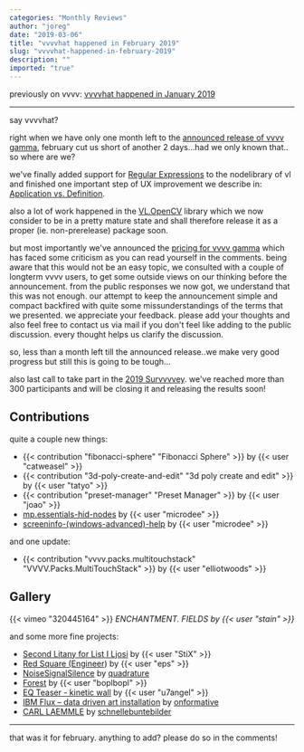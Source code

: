```yaml
---
categories: "Monthly Reviews"
author: "joreg"
date: "2019-03-06"
title: "vvvvhat happened in February 2019"
slug: "vvvvhat-happened-in-february-2019"
description: ""
imported: "true"
---
```



previously on vvvv: [vvvvhat happened in January 2019](/blog/2019/vvvvhat-happened-in-january-2019)

---

say vvvvhat?

right when we have only one month left to the [announced release of vvvv gamma](/blog/2018/the-road-to-gamma), february cut us short of another 2 days...had we only known that.. so where are we?

we've finally added support for [Regular Expressions](/blog/2019/vl-regular-expressions) to the nodelibrary of vl and finished one important step of UX improvement we describe in: [Application vs. Definition](/blog/2019/vl-the-application-side-of-things).

also a lot of work happened in the [VL.OpenCV](/blog/2018/the-road-to-gamma) library which we now consider to be in a pretty mature state and shall therefore release it as a proper (ie. non-prerelease) package soon. 

but most importantly we've announced the [pricing for vvvv gamma](/blog/2019/vvvv-gamma-licensing) which has faced some criticism as you can read yourself in the comments. being aware that this would not be an easy topic, we consulted with a couple of longterm vvvv users, to get some outside views on our thinking before the announcement. from the public responses we now got, we understand that this was not enough. our attempt to keep the announcement simple and compact backfired with quite some missunderstandings of the terms that we presented. we appreciate your feedback. please add your thoughts and also feel free to contact us via mail if you don't feel like adding to the public discussion. every thought helps us clarify the discussion.

so, less than a month left till the announced release..we make very good progress but still this is going to be tough...

also last call to take part in the [2019 Survvvvey](https://goo.gl/forms/g3t6gwSwUfZwMOyd2). we've reached more than 300 participants and will be closing it and releasing the results soon!

## Contributions
<!--{SPLIT()}-->
quite a couple new things:
* {{< contribution "fibonacci-sphere" "Fibonacci Sphere" >}} by {{< user "catweasel" >}}
* {{< contribution "3d-poly-create-and-edit" "3d poly create and edit" >}} by {{< user "tatyo" >}}
* {{< contribution "preset-manager" "Preset Manager" >}} by {{< user "joao" >}}
* [mp.essentials-hid-nodes](/blog/mp.essentials-hid-nodes) by {{< user "microdee" >}}
* [screeninfo-(windows-advanced)-help](/blog/screeninfo-(windows-advanced)-help) by {{< user "microdee" >}}
<!--~~~-->
and one update:
* {{< contribution "vvvv.packs.multitouchstack" "VVVV.Packs.MultiTouchStack" >}} by {{< user "elliotwoods" >}}
<!--{SPLIT}-->

## Gallery
{{< vimeo "320445164" >}}
*ENCHANTMENT. FIELDS by {{< user "stain" >}}*

and some more fine projects:
* [Second Litany for List I Ljosi](/blog/second-litany-for-list-i-ljosi) by {{< user "StiX" >}}
* [Red Square (Engineer](/blog/red-square-engineer)) by {{< user "eps" >}}
* [NoiseSignalSilence](/blog/noisesignalsilence) by [quadrature](https://vvvv.org/businesses/quadrature-goetz-neitsch-gbr)
* [Forest](https://vimeo.com/311857556) by {{< user "boplbopl" >}}
* [EQ Teaser - kinetic wall](/blog/eq-teaser-kinetic-wall) by {{< user "u7angel" >}}
* [IBM Flux – data driven art installation](/blog/ibm-flux-–-data-driven-art-installation-by-onformative) by [onformative](https://vvvv.org/businesses/onformative-gmbh)
* [CARL LAEMMLE](/blog/carl-laemmle) by [schnellebuntebilder](https://vvvv.org/businesses/schnellebuntebilder)



---

that was it for february. anything to add? please do so in the comments!



